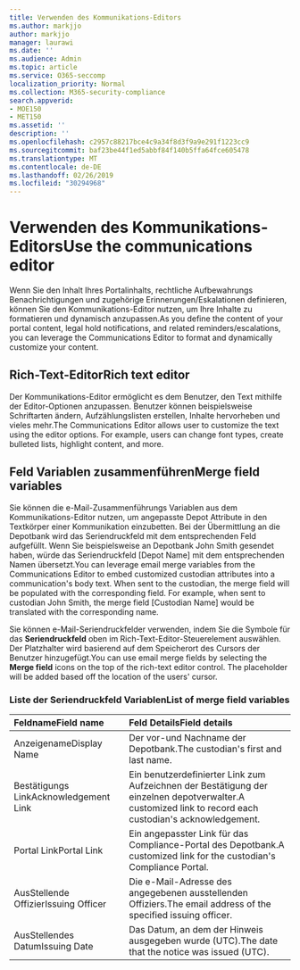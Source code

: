 ```yaml
---
title: Verwenden des Kommunikations-Editors
ms.author: markjjo
author: markjjo
manager: laurawi
ms.date: ''
ms.audience: Admin
ms.topic: article
ms.service: O365-seccomp
localization_priority: Normal
ms.collection: M365-security-compliance
search.appverid:
- MOE150
- MET150
ms.assetid: ''
description: ''
ms.openlocfilehash: c2957c88217bce4c9a34f8d3f9a9e291f1223cc9
ms.sourcegitcommit: baf23be44f1ed5abbf84f140b5ffa64fce605478
ms.translationtype: MT
ms.contentlocale: de-DE
ms.lasthandoff: 02/26/2019
ms.locfileid: "30294968"
---
```

# <a name="use-the-communications-editor"></a><span data-ttu-id="1460d-102">Verwenden des Kommunikations-Editors</span><span class="sxs-lookup"><span data-stu-id="1460d-102">Use the communications editor</span></span>

<span data-ttu-id="1460d-103">Wenn Sie den Inhalt Ihres Portalinhalts, rechtliche Aufbewahrungs Benachrichtigungen und zugehörige Erinnerungen/Eskalationen definieren, können Sie den Kommunikations-Editor nutzen, um Ihre Inhalte zu formatieren und dynamisch anzupassen.</span><span class="sxs-lookup"><span data-stu-id="1460d-103">As you define the content of your portal content, legal hold notifications, and related reminders/escalations, you can leverage the Communications Editor to format and dynamically customize your content.</span></span>

## <a name="rich-text-editor"></a><span data-ttu-id="1460d-104">Rich-Text-Editor</span><span class="sxs-lookup"><span data-stu-id="1460d-104">Rich text editor</span></span> 

<span data-ttu-id="1460d-p101">Der Kommunikations-Editor ermöglicht es dem Benutzer, den Text mithilfe der Editor-Optionen anzupassen. Benutzer können beispielsweise Schriftarten ändern, Aufzählungslisten erstellen, Inhalte hervorheben und vieles mehr.</span><span class="sxs-lookup"><span data-stu-id="1460d-p101">The Communications Editor allows user to customize the text using the editor options. For example, users can change font types, create bulleted lists, highlight content, and more.</span></span> 

## <a name="merge-field-variables"></a><span data-ttu-id="1460d-107">Feld Variablen zusammenführen</span><span class="sxs-lookup"><span data-stu-id="1460d-107">Merge field variables</span></span>

<span data-ttu-id="1460d-p102">Sie können die e-Mail-Zusammenführungs Variablen aus dem Kommunikations-Editor nutzen, um angepasste Depot Attribute in den Textkörper einer Kommunikation einzubetten. Bei der Übermittlung an die Depotbank wird das Seriendruckfeld mit dem entsprechenden Feld aufgefüllt. Wenn Sie beispielsweise an Depotbank John Smith gesendet haben, würde das Seriendruckfeld [Depot Name] mit dem entsprechenden Namen übersetzt.</span><span class="sxs-lookup"><span data-stu-id="1460d-p102">You can leverage email merge variables from the Communications Editor to embed customized custodian attributes into a communication's body text. When sent to the custodian, the merge field will be populated with the corresponding field. For example, when sent to custodian John Smith, the merge field [Custodian Name] would be translated with the corresponding name.</span></span> 

<span data-ttu-id="1460d-p103">Sie können e-Mail-Seriendruckfelder verwenden, indem Sie die Symbole für das **Seriendruckfeld** oben im Rich-Text-Editor-Steuerelement auswählen. Der Platzhalter wird basierend auf dem Speicherort des Cursors der Benutzer hinzugefügt.</span><span class="sxs-lookup"><span data-stu-id="1460d-p103">You can use email merge fields by selecting the **Merge field** icons on the top of the rich-text editor control. The placeholder will be added based off the location of the users' cursor.</span></span> 

### <a name="list-of-merge-field-variables"></a><span data-ttu-id="1460d-113">Liste der Seriendruckfeld Variablen</span><span class="sxs-lookup"><span data-stu-id="1460d-113">List of merge field variables</span></span>

| <span data-ttu-id="1460d-114">Feldname</span><span class="sxs-lookup"><span data-stu-id="1460d-114">Field name</span></span>                  | <span data-ttu-id="1460d-115">Feld Details</span><span class="sxs-lookup"><span data-stu-id="1460d-115">Field details</span></span> | 
| :------------------- | :------------------- |
| <span data-ttu-id="1460d-116">Anzeigename</span><span class="sxs-lookup"><span data-stu-id="1460d-116">Display Name</span></span>  | <span data-ttu-id="1460d-117">Der vor-und Nachname der Depotbank.</span><span class="sxs-lookup"><span data-stu-id="1460d-117">The custodian's first and last name.</span></span> | 
| <span data-ttu-id="1460d-118">Bestätigungs Link</span><span class="sxs-lookup"><span data-stu-id="1460d-118">Acknowledgement Link</span></span> | <span data-ttu-id="1460d-119">Ein benutzerdefinierter Link zum Aufzeichnen der Bestätigung der einzelnen depotverwalter.</span><span class="sxs-lookup"><span data-stu-id="1460d-119">A customized link to record each custodian's acknowledgement.</span></span>|                 |
| <span data-ttu-id="1460d-120">Portal Link</span><span class="sxs-lookup"><span data-stu-id="1460d-120">Portal Link</span></span>     | <span data-ttu-id="1460d-121">Ein angepasster Link für das Compliance-Portal des Depotbank.</span><span class="sxs-lookup"><span data-stu-id="1460d-121">A customized link for the custodian's Compliance Portal.</span></span>|                |
| <span data-ttu-id="1460d-122">AusStellende Offizier</span><span class="sxs-lookup"><span data-stu-id="1460d-122">Issuing Officer</span></span>                   | <span data-ttu-id="1460d-123">Die e-Mail-Adresse des angegebenen ausstellenden Offiziers.</span><span class="sxs-lookup"><span data-stu-id="1460d-123">The email address of the specified issuing officer.</span></span>|                   |
| <span data-ttu-id="1460d-124">AusStellendes Datum</span><span class="sxs-lookup"><span data-stu-id="1460d-124">Issuing Date</span></span>                   | <span data-ttu-id="1460d-125">Das Datum, an dem der Hinweis ausgegeben wurde (UTC).</span><span class="sxs-lookup"><span data-stu-id="1460d-125">The date that the notice was issued (UTC).</span></span>              |